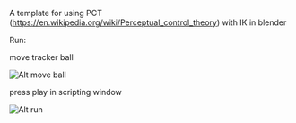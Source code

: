 A template for using PCT (https://en.wikipedia.org/wiki/Perceptual_control_theory) with IK in blender

Run:

move tracker ball

![Alt move ball]()

press play in scripting window 

![Alt run]()
